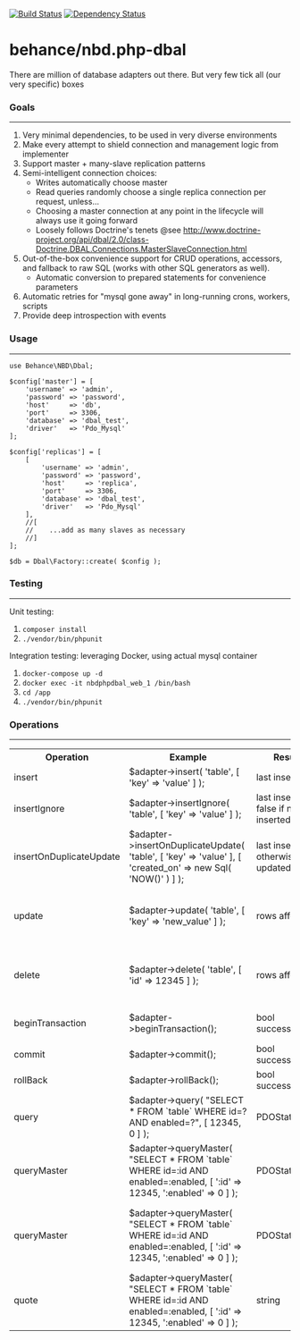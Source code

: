 [![Build Status](https://travis-ci.org/behance/nbd.php-dbal.svg?branch=master)](https://travis-ci.org/behance/nbd.php-dbal)
[![Dependency Status](https://www.versioneye.com/user/projects/55240746971f7847ca0006e0/badge.svg?style=flat)](https://www.versioneye.com/user/projects/55240746971f7847ca0006e0)

# behance/nbd.php-dbal
There are million of database adapters out there. But very few tick all (our very specific) boxes

### Goals
--- 

1. Very minimal dependencies, to be used in very diverse environments
2. Make every attempt to shield connection and management logic from implementer
3. Support master + many-slave replication patterns
4. Semi-intelligent connection choices:
    - Writes automatically choose master
    - Read queries randomly choose a single replica connection per request, unless...
    - Choosing a master connection at any point in the lifecycle will always use it going forward
    - Loosely follows Doctrine's tenets @see http://www.doctrine-project.org/api/dbal/2.0/class-Doctrine.DBAL.Connections.MasterSlaveConnection.html
5. Out-of-the-box convenience support for CRUD operations, accessors, and fallback to raw SQL (works with other SQL generators as well).
    - Automatic conversion to prepared statements for convenience parameters
7. Automatic retries for "mysql gone away" in long-running crons, workers, scripts
8. Provide deep introspection with events

### Usage
--- 

```
use Behance\NBD\Dbal;

$config['master'] = [
    'username' => 'admin',
    'password' => 'password',
    'host'     => 'db',
    'port'     => 3306,
    'database' => 'dbal_test',
    'driver'   => 'Pdo_Mysql'
];

$config['replicas'] = [
    [
        'username' => 'admin',
        'password' => 'password',
        'host'     => 'replica',
        'port'     => 3306,
        'database' => 'dbal_test',
        'driver'   => 'Pdo_Mysql'
    ],
    //[
    //    ...add as many slaves as necessary
    //]
];

$db = Dbal\Factory::create( $config );
```

### Testing
---   
Unit testing: 
1. `composer install`
2. `./vendor/bin/phpunit`

Integration testing: leveraging Docker, using actual mysql container
1. `docker-compose up -d`
2. `docker exec -it nbdphpdbal_web_1 /bin/bash`
3. `cd /app`
4. `./vendor/bin/phpunit`

### Operations
--- 
<table>

<tr>
<th>Operation</th>
<th>Example</th>
<th>Result</th>
<th>Notes</th>
</tr>

<tr>
<td>insert</td>
<td>$adapter->insert( 'table', [ 'key' => 'value' ] );</td>
<td>last insert ID</td>
<td></td>
</tr>

<tr>
<td>insertIgnore</td>
<td>$adapter->insertIgnore( 'table', [ 'key' => 'value' ] );</td>
<td>last insert ID, false if not inserted</td>
<td></td>
</tr>

<tr>
<td>insertOnDuplicateUpdate</td>
<td>$adapter->insertOnDuplicateUpdate( 'table', [ 'key' => 'value' ], [ 'created_on' => new Sql( 'NOW()' ) ] );</td>
<td>last insert ID, otherwise, 2 if updated</td>
<td>*see WHERE usage</td>
</tr>

<tr>
<td>update</td>
<td>$adapter->update( 'table', [ 'key' => 'new_value' ] );</td>
<td>rows affected</td>
<td>*see WHERE usage, enforces a non-empty WHERE is required</td>
</tr>

<tr>
<td>delete</td>
<td>$adapter->delete( 'table', [ 'id' => 12345 ] );</td>
<td>rows affected</td>
<td>*see WHERE usage, enforces a non-empty WHERE is required</td>
</tr>

<tr>
<td>beginTransaction</td>
<td>$adapter->beginTransaction();</td>
<td>bool successful</td>
<td>Nested transactions are not supported</td>
</tr>

<tr>
<td>commit</td>
<td>$adapter->commit();</td>
<td>bool successful</td>
<td></td>
</tr>

<tr>
<td>rollBack</td>
<td>$adapter->rollBack();</td>
<td>bool successful</td>
<td></td>
</tr>

<tr>
<td>query</td>
<td>$adapter->query( "SELECT * FROM `table` WHERE id=? AND enabled=?", [ 12345, 0 ] );</td>
<td>PDOStatement</td>
<td>*PDOStatement is already executed</td>
</tr>

<tr>
<td>queryMaster</td>
<td>$adapter->queryMaster( "SELECT * FROM `table` WHERE id=:id AND enabled=:enabled, [ ':id' => 12345, ':enabled' => 0 ] );</td>
<td>PDOStatement</td>
<td>*PDOStatement is already executed</td>
</tr>

<tr>
<td>queryMaster</td>
<td>$adapter->queryMaster( "SELECT * FROM `table` WHERE id=:id AND enabled=:enabled, [ ':id' => 12345, ':enabled' => 0 ] );</td>
<td>PDOStatement</td>
<td>*PDOStatement is already executed, connection is chosen to be master</td>
</tr>

<tr>
<td>quote</td>
<td>$adapter->queryMaster( "SELECT * FROM `table` WHERE id=:id AND enabled=:enabled, [ ':id' => 12345, ':enabled' => 0 ] );</td>
<td>string</td>
<td>Parameterized statements</td>
</tr>

</table>
